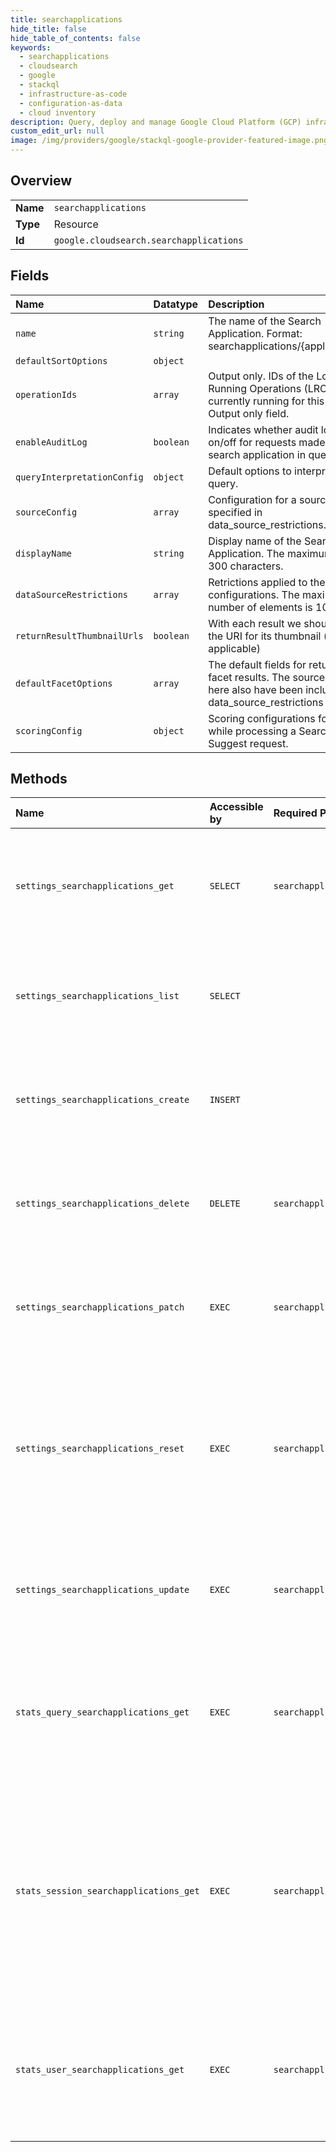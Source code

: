 ```yaml
---
title: searchapplications
hide_title: false
hide_table_of_contents: false
keywords:
  - searchapplications
  - cloudsearch
  - google    
  - stackql
  - infrastructure-as-code
  - configuration-as-data
  - cloud inventory
description: Query, deploy and manage Google Cloud Platform (GCP) infrastructure and resources using SQL
custom_edit_url: null
image: /img/providers/google/stackql-google-provider-featured-image.png
---
```

  
    

## Overview
<table><tbody>
<tr><td><b>Name</b></td><td><code>searchapplications</code></td></tr>
<tr><td><b>Type</b></td><td>Resource</td></tr>
<tr><td><b>Id</b></td><td><code>google.cloudsearch.searchapplications</code></td></tr>
</tbody></table>

## Fields
| Name | Datatype | Description |
|:-----|:---------|:------------|
| `name` | `string` | The name of the Search Application. Format: searchapplications/&#123;application_id&#125;. |
| `defaultSortOptions` | `object` |  |
| `operationIds` | `array` | Output only. IDs of the Long Running Operations (LROs) currently running for this schema. Output only field. |
| `enableAuditLog` | `boolean` | Indicates whether audit logging is on/off for requests made for the search application in query APIs. |
| `queryInterpretationConfig` | `object` | Default options to interpret user query. |
| `sourceConfig` | `array` | Configuration for a sources specified in data_source_restrictions. |
| `displayName` | `string` | Display name of the Search Application. The maximum length is 300 characters. |
| `dataSourceRestrictions` | `array` | Retrictions applied to the configurations. The maximum number of elements is 10. |
| `returnResultThumbnailUrls` | `boolean` | With each result we should return the URI for its thumbnail (when applicable) |
| `defaultFacetOptions` | `array` | The default fields for returning facet results. The sources specified here also have been included in data_source_restrictions above. |
| `scoringConfig` | `object` | Scoring configurations for a source while processing a Search or Suggest request. |
## Methods
| Name | Accessible by | Required Params | Description |
|:-----|:--------------|:----------------|:------------|
| `settings_searchapplications_get` | `SELECT` | `searchapplicationsId` | Gets the specified search application. **Note:** This API requires an admin account to execute. |
| `settings_searchapplications_list` | `SELECT` |  | Lists all search applications. **Note:** This API requires an admin account to execute. |
| `settings_searchapplications_create` | `INSERT` |  | Creates a search application. **Note:** This API requires an admin account to execute. |
| `settings_searchapplications_delete` | `DELETE` | `searchapplicationsId` | Deletes a search application. **Note:** This API requires an admin account to execute. |
| `settings_searchapplications_patch` | `EXEC` | `searchapplicationsId` | Updates a search application. **Note:** This API requires an admin account to execute. |
| `settings_searchapplications_reset` | `EXEC` | `searchapplicationsId` | Resets a search application to default settings. This will return an empty response. **Note:** This API requires an admin account to execute. |
| `settings_searchapplications_update` | `EXEC` | `searchapplicationsId` | Updates a search application. **Note:** This API requires an admin account to execute. |
| `stats_query_searchapplications_get` | `EXEC` | `searchapplicationsId` | Get the query statistics for search application. **Note:** This API requires a standard end user account to execute. |
| `stats_session_searchapplications_get` | `EXEC` | `searchapplicationsId` | Get the # of search sessions, % of successful sessions with a click query statistics for search application. **Note:** This API requires a standard end user account to execute. |
| `stats_user_searchapplications_get` | `EXEC` | `searchapplicationsId` | Get the users statistics for search application. **Note:** This API requires a standard end user account to execute. |
